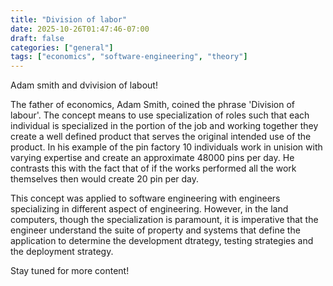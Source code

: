 ```yaml
---
title: "Division of labor"
date: 2025-10-26T01:47:46-07:00
draft: false
categories: ["general"]
tags: ["economics", "software-engineering", "theory"]
---
```


Adam smith and dvivision of labout!

The father of economics, Adam Smith, coined the phrase 'Division of labour'. The concept means to use specialization of roles such that each individual is specialized in the portion of the job and working together they create a well defined product that serves the original intended use of the product. In his example of the pin factory 10 individuals work in unision with varying expertise and create an approximate 48000 pins per day. He contrasts this with the fact that of if the works performed all the work themselves then would create 20 pin per day. 

This concept was applied to software engineering with engineers specializing in different aspect of engineering. However, in the land computers, though the specialization is paramount, it is imperative that the engineer understand the suite of property and systems that define the application to determine the development dtrategy, testing strategies and the deployment strategy.

Stay tuned for more content!

